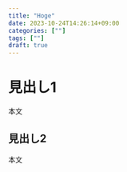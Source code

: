 ```yaml
---
title: "Hoge"
date: 2023-10-24T14:26:14+09:00
categories: [""]
tags: [""]
draft: true
---
```


# 見出し1
本文

## 見出し2
本文
